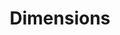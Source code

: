 ---
layout: default
bigquery: https://console.cloud.google.com/bigquery?p=covid-19-dimensions-ai&page=table&d=data&t=publications
contributors: Digital Science, https://www.digital-science.com/
cost: Free for personal, non-commercial use.
description: Dimensions contains more than 100 million publications, ranging from
  articles published in scholarly journals, books and book chapters, to preprints
  and conference proceedings. All publications are contextualized with linked data
  sets, funding, publications, patents, clinical trials, and policy documents. You
  can also view associated categories, funders, institutions, and researcher profiles.
documentation: https://docs.dimensions.ai/bigquery/index.html
last_edit: Mon, 04 Apr 2022 19:04:00 GMT
location: https://www.dimensions.ai/products/free/
maintained_by: Digital Science, https://www.digital-science.com/
schema_fields: '[''gender'', ''funding_details'', ''open_access_categories_v2'', ''interventions'',
  ''parent_id'', ''priority_year'', ''associated_publication_pmid'', ''repository_name'',
  ''title'', ''date_print'', ''funding_currency'', ''funding_eur'', ''associated_publication_arxiv_id'',
  ''associated_publication_id'', ''editors'', ''types'', ''pmcid'', ''investigators'',
  ''proceedings_title'', ''research_org_city_names'', ''cited_by_ids'', ''end_date'',
  ''funding_chf'', ''isbn'', ''filing_status'', ''original_abstract'', ''organisation_details'',
  ''language'', ''original_title'', ''ipcr'', ''funder_org_acronyms'', ''labels'',
  ''associated_grant_ids'', ''established'', ''category_icrp_cso'', ''granted_date'',
  ''concepts'', ''filing_date'', ''assignee_countries'', ''start_year'', ''original_assignee'',
  ''funding_usd'', ''end_year'', ''status'', ''family_id'', ''cpc'', ''mesh_headings'',
  ''embargo_date'', ''linkout'', ''abstract'', ''publication_ids'', ''current_assignee_orgs'',
  ''funding_cad'', ''issue'', ''priority_date'', ''year'', ''current_assignee'', ''expiration_year'',
  ''doi'', ''category_bra'', ''id'', ''funding_gbp'', ''category_for'', ''arxiv_id'',
  ''research_org_state_names'', ''original_assignee_orgs'', ''legal_events'', ''funder_org'',
  ''address'', ''category_hrcs_hc'', ''funding_nzd'', ''category_sdg'', ''funder_countries'',
  ''category_hrcs_rac'', ''research_org_countries'', ''mesh_terms'', ''acronyms'',
  ''family_count'', ''funder_org_state_codes'', ''publisher'', ''funding_aud'', ''publication_date'',
  ''granted_year'', ''categories'', ''application_number'', ''journal'', ''research_orgs'',
  ''date_normal'', ''filing_year'', ''external_ids'', ''date_modified'', ''category_hra'',
  ''source_id'', ''date_inserted'', ''category_rcdc'', ''links'', ''funder_org_countries'',
  ''active_years'', ''date'', ''journal_lists'', ''clinical_trial_ids'', ''volume'',
  ''date_online'', ''metrics'', ''book_series_title'', ''date_imported_gbq'', ''eisbn'',
  ''funding_jpy'', ''pmid'', ''book_title'', ''brief_title'', ''authors'', ''kind'',
  ''supporting_grant_ids'', ''patent_ids'', ''legal_status'', ''research_org_state_codes'',
  ''resulting_publication_ids'', ''reference_ids'', ''relationships'', ''publication_year'',
  ''grant_number'', ''acronym'', ''repository_url'', ''expiration_date'', ''family_members_ids'',
  ''description'', ''start_date'', ''type'', ''license'', ''name'', ''wikipedia_url'',
  ''acknowledgements'', ''associated_publication_doi'', ''funder_orgs'', ''repository_id'',
  ''citations_count'', ''conditions'', ''resulting_publication_doi'', ''citations'',
  ''altmetrics'', ''citation_string'', ''assignee_orgs'', ''researcher_ids'', ''inventor_names'',
  ''registry'', ''pages'', ''foa_number'', ''created_date'', ''open_access_categories'',
  ''jurisdiction'', ''conference'', ''research_org_country_names'', ''subtitles'',
  ''email_address'', ''funder_org_cities'', ''category_uoa'', ''category_icrp_ct'',
  ''current_assignee_countries'', ''aliases'', ''funding_amount'', ''original_assignee_countries'',
  ''funding_cny'', ''research_org_cities'', ''phase'']'
shortname: dimensions
tags:
- scholarly literature
- patents
- funding
- clinical trials
- academic profiles
terms_of_use: 'Use of both the Dimensions COVID-19 dataset and full Dimensions dataset
  are subject to the Dimensions Terms of use: https://www.dimensions.ai/policies-terms-legal '
title: Dimensions
uuid: dcff88bd-fe6b-4fdb-8159-809bf9d7bc1c
---